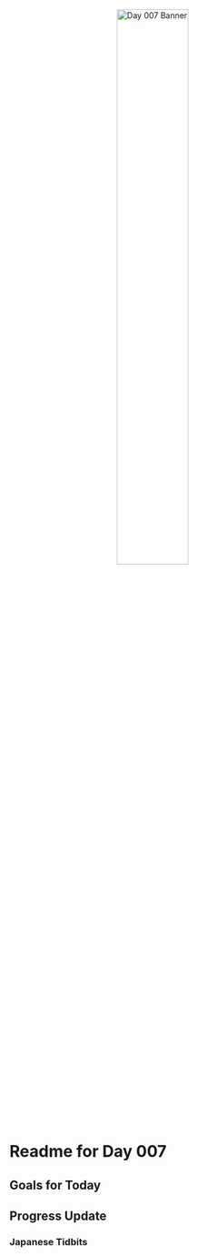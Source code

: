 <div align="center">
 <img src="../..Images/image_007.jpg" alt="Day 007 Banner" width="50%">
</div>

# Readme for Day 007

## Goals for Today

## Progress Update

### Japanese Tidbits

